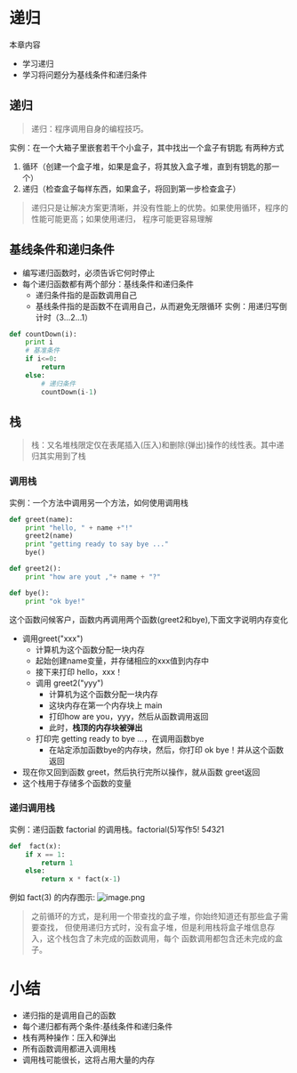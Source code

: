 # 递归
本章内容
- 学习递归
- 学习将问题分为基线条件和递归条件

## 递归
> 递归：程序调用自身的编程技巧。

实例：在一个大箱子里嵌套若干个小盒子，其中找出一个盒子有钥匙
有两种方式
1. 循环（创建一个盒子堆，如果是盒子，将其放入盒子堆，直到有钥匙的那一个）
2. 递归（检查盒子每样东西，如果盒子，将回到第一步检查盒子）

> 递归只是让解决方案更清晰，并没有性能上的优势。如果使用循环，程序的性能可能更高；如果使用递归，
程序可能更容易理解

## 基线条件和递归条件
 - 编写递归函数时，必须告诉它何时停止
 - 每个递归函数都有两个部分：基线条件和递归条件
    - 递归条件指的是函数调用自己
    - 基线条件指的是函数不在调用自己，从而避免无限循环
实例：用递归写倒计时（3...2...1）

```python
def countDown(i):
    print i
    # 基准条件
    if i<=0:
        return
    else:
        # 递归条件
        countDown(i-1)
```

## 栈
> 栈：又名堆栈限定仅在表尾插入(压入)和删除(弹出)操作的线性表。其中递归其实用到了栈

### 调用栈
实例：一个方法中调用另一个方法，如何使用调用栈

```python
def greet(name):
    print "hello, " + name +"!"
    greet2(name)
    print "getting ready to say bye ..."
    bye()

def greet2():
    print "how are yout ,"+ name + "?"

def bye():
    print "ok bye!"
```

这个函数问候客户，函数内再调用两个函数(greet2和bye),下面文字说明内存变化
- 调用greet("xxx")
    - 计算机为这个函数分配一块内存
    - 起始创建name变量，并存储相应的xxx值到内存中
    - 接下来打印 hello，xxx！
    - 调用 greet2("yyy")
        - 计算机为这个函数分配一块内存
        - 这块内存在第一个内存块上 main
        - 打印how are you，yyy，然后从函数调用返回
        - 此时，**栈顶的内存块被弹出**
    - 打印完 getting ready to bye ...，在调用函数bye
        - 在站定添加函数bye的内存块，然后，你打印 ok bye！并从这个函数返回
- 现在你又回到函数 greet，然后执行完所以操作，就从函数 greet返回
- 这个栈用于存储多个函数的变量

### 递归调用栈
实例：递归函数 factorial 的调用栈。factorial(5)写作5! 5*4*3*2*1

```python
def  fact(x):
    if x == 1:
        return 1
    else:
        return x * fact(x-1)
```
例如 fact(3) 的内存图示:
![image.png](http://ww1.sinaimg.cn/large/006rAlqhly1g7hj9fv46nj30kg0z2n74.jpg)

> 之前循环的方式，是利用一个带查找的盒子堆，你始终知道还有那些盒子需要查找，
但使用递归方式时，没有盒子堆，但是利用栈将盒子堆信息存入，这个栈包含了未完成的函数调用，每个
函数调用都包含还未完成的盒子。

# 小结
- 递归指的是调用自己的函数
- 每个递归都有两个条件:基线条件和递归条件
- 栈有两种操作：压入和弹出
- 所有函数调用都进入调用栈
- 调用栈可能很长，这将占用大量的内存
